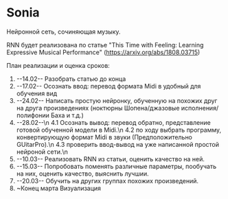 # Sonia
Нейронной сеть, сочиняющая музыку.

RNN будет реализована по статье "This Time with Feeling: Learning Expressive Musical Performance"
(https://arxiv.org/abs/1808.03715)

План реализации и оценка сроков:

1. --14.02--
  Разобрать статью до конца 
2. --17.02--
  Осознать ввод: перевод формата Midi в удобный для обучения вид
3. --24.02--
  Написать простую нейронку, обученную на похожих друг на друга произведениях (ноктюрны Шопена/джазовые исполнения/полифонии Баха и т.д.)
4. --28.02--\n
   4.1 Осознать вывод: перевод обратно, представление готовой обученной модели в Midi.\n
   4.2 по ходу выбрать программу, конвертирующую формат Midi в звуки (Предположительно GUitarPro).\n
   4.3 проверить ввод-вывод на уже написанной простой нейроной сети.\n
5. --10.03-- 
  Реализовать RNN из статьи, оценить качество на ней.
6. --15.03--
  Попробовать поменять различные параметры, пообучать на них, оценить качество, выяснить лучшии.
7. --20.03--
  Обучить на других группах похожих произведений.
8. ~Конец марта
  Визуализация
